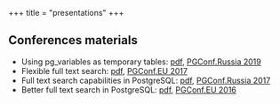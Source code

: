 +++
title = "presentations"
+++

## Conferences materials

- Using pg_variables as temporary tables:
  [pdf](https://za-arthur.xyz/static/presentations/pg-variables-pgconf-ru-2019.pdf),
  [PGConf.Russia 2019](https://pgconf.ru/en/2019/242940)
- Flexible full text search:
  [pdf](https://za-arthur.xyz/static/presentations/fts-pgconf-eu-2017.pdf),
  [PGConf.EU 2017](https://www.postgresql.eu/events/pgconfeu2017/schedule/session/1595-flexible-full-text-search/)
- Full text search capabilities in PostgreSQL:
  [pdf](https://za-arthur.xyz/static/presentations/fts-pgconf-ru-2017.pdf),
  [PGConf.Russia 2017](https://pgconf.ru/en/2017/94083)
- Better full text search in PostgreSQL:
  [pdf](https://za-arthur.xyz/static/presentations/fts-pgconf-eu-2016.pdf),
  [PGConf.EU 2016](https://www.postgresql.eu/events/pgconfeu2016/schedule/session/1362-better-full-text-search-in-postgresql/)
